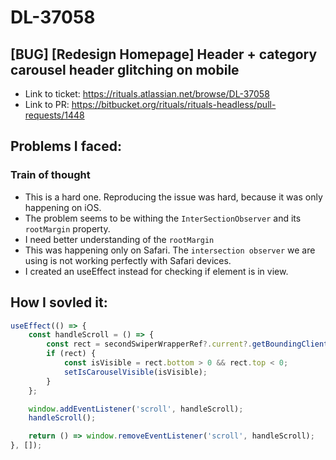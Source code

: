 # DL-37058

## [BUG] [Redesign Homepage] Header + category carousel header glitching on mobile

- Link to ticket: https://rituals.atlassian.net/browse/DL-37058
- Link to PR: https://bitbucket.org/rituals/rituals-headless/pull-requests/1448

## Problems I faced:

### Train of thought

- This is a hard one. Reproducing the issue was hard, because it was only happening on iOS.
- The problem seems to be withing the `InterSectionObserver` and its `rootMargin` property.
- I need better understanding of the `rootMargin`
- This was happening only on Safari. The `intersection observer` we are using is not working perfectly with Safari devices.
- I created an useEffect instead for checking if element is in view.

## How I sovled it: 

```typescript jsx
useEffect(() => {
    const handleScroll = () => {
        const rect = secondSwiperWrapperRef?.current?.getBoundingClientRect();
        if (rect) {
            const isVisible = rect.bottom > 0 && rect.top < 0;
            setIsCarouselVisible(isVisible);
        }
    };

    window.addEventListener('scroll', handleScroll);
    handleScroll();

    return () => window.removeEventListener('scroll', handleScroll);
}, []);

```
